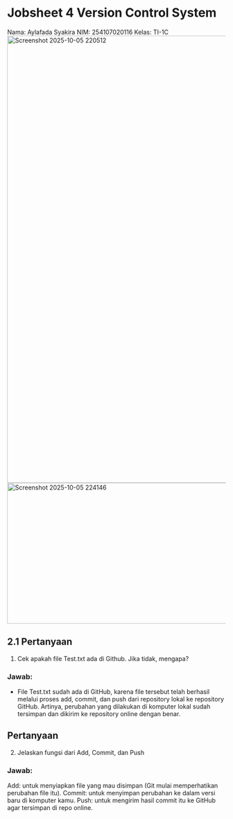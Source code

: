 # Jobsheet 4 Version Control System 
Nama: Aylafada Syakira
NIM: 254107020116
Kelas: TI-1C
<img width="1917" height="1029" alt="Screenshot 2025-10-05 220512" src="https://github.com/user-attachments/assets/e59b0952-7988-4400-93e9-76689126b061" />
<img width="1326" height="324" alt="Screenshot 2025-10-05 224146" src="https://github.com/user-attachments/assets/ba437413-d4e3-4095-9e5f-12ffd2dc610b" />

## 2.1 Pertanyaan 
1. Cek apakah file Test.txt ada di Github. Jika tidak, mengapa?
### Jawab: 
- File Test.txt sudah ada di GitHub, karena file tersebut telah berhasil melalui proses add, commit, dan push dari repository lokal ke repository GitHub.
Artinya, perubahan yang dilakukan di komputer lokal sudah tersimpan dan dikirim ke repository online dengan benar.

## Pertanyaan
2. Jelaskan fungsi dari Add, Commit, dan Push
### Jawab:
Add: untuk menyiapkan file yang mau disimpan (Git mulai memperhatikan perubahan file itu).
Commit: untuk menyimpan perubahan ke dalam versi baru di komputer kamu.
Push: untuk mengirim hasil commit itu ke GitHub agar tersimpan di repo online.
